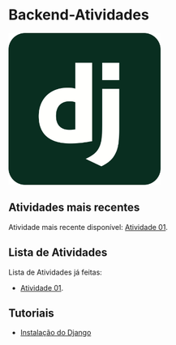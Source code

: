 # Backend-Atividades

<img src="django-icon.svg" alt="drawing" width="300"/>

## Atividades mais recentes

Atividade mais recente disponível: [Atividade 01](Atividades/Atividade%2001%20-%2022-04-25/).

## Lista de Atividades

Lista de Atividades já feitas:

- [Atividade 01](Atividades/Atividade%2001%20-%2022-04-25/).

## Tutoriais

- [Instalação do Django](Tutoriais/Instalação%20do%20Django/)
